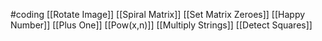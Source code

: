 #coding 
[[Rotate Image]]
[[Spiral Matrix]]
[[Set Matrix Zeroes]]
[[Happy Number]]
[[Plus One]]
[[Pow(x,n)]]
[[Multiply Strings]]
[[Detect Squares]]
